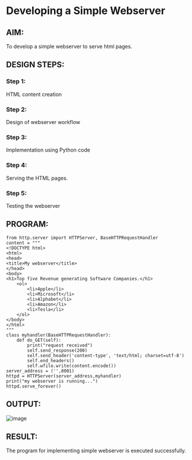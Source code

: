 # Developing a Simple Webserver
## AIM:
To develop a simple webserver to serve html pages.

## DESIGN STEPS:
### Step 1: 
HTML content creation
### Step 2:
Design of webserver workflow
### Step 3:
Implementation using Python code
### Step 4:
Serving the HTML pages.
### Step 5:
Testing the webserver

## PROGRAM:
```
from http.server import HTTPServer, BaseHTTPRequestHandler
content = """
<!DOCTYPE html>
<html>
<head>
<title>My webserver</title>
</head>
<body>
<h1>Top five Revenue generating Software Companies.</h1>
    <ol>
        <li>Apple</li>
        <li>Microsoft</li>
        <li>Alphabet</li>
        <li>Amazon</li>
        <li>Tesla</li>
    </ol>
</body>
</html>
"""
class myhandler(BaseHTTPRequestHandler):
    def do_GET(self):
        print("request received")
        self.send_response(200)
        self.send_header('content-type', 'text/html; charset=utf-8')
        self.end_headers()
        self.wfile.write(content.encode())
server_address = ('',8001)
httpd = HTTPServer(server_address,myhandler)
print("my webserver is running...")
httpd.serve_forever()
```


## OUTPUT:
![image](https://github.com/keerthysesha/simplewebserver/assets/125575936/4bb48cc8-c139-4359-b73b-b9d7c15bfde3)


## RESULT:
The program for implementing simple webserver is executed successfully.
